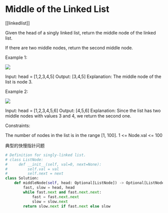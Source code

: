 # Middle of the Linked List

[[linkedlist]]

Given the head of a singly linked list, return the middle node of the linked list.

If there are two middle nodes, return the second middle node.

Example 1:

![](https://assets.leetcode.com/uploads/2021/07/23/lc-midlist1.jpg)

Input: head = [1,2,3,4,5]
Output: [3,4,5]
Explanation: The middle node of the list is node 3.

Example 2:

![](https://assets.leetcode.com/uploads/2021/07/23/lc-midlist2.jpg)

Input: head = [1,2,3,4,5,6]
Output: [4,5,6]
Explanation: Since the list has two middle nodes with values 3 and 4, we return the second one.

Constraints:

The number of nodes in the list is in the range [1, 100].
1 <= Node.val <= 100

典型的快慢指针问题

```python
# Definition for singly-linked list.
# class ListNode:
#     def __init__(self, val=0, next=None):
#         self.val = val
#         self.next = next
class Solution:
    def middleNode(self, head: Optional[ListNode]) -> Optional[ListNode]:
        fast, slow = head, head
        while fast.next and fast.next.next:
            fast = fast.next.next
            slow = slow.next
        return slow.next if fast.next else slow
```
